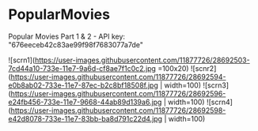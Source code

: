 # PopularMovies

Popular Movies Part 1 & 2 - API key: "676eeceb42c83ae99f98f7683077a7de"

![scrn1](https://user-images.githubusercontent.com/11877726/28692503-7cd44a10-733e-11e7-9a6d-cf8ae7f1c0c2.jpg =100x20) 
![scnr2](https://user-images.githubusercontent.com/11877726/28692594-e0b8ab02-733e-11e7-87ec-b2c8bf18508f.jpg | width=100)
![scrn3](https://user-images.githubusercontent.com/11877726/28692596-e24fb456-733e-11e7-9668-44ab89d139a6.jpg | width=100)
![scrn4](https://user-images.githubusercontent.com/11877726/28692598-e42d8078-733e-11e7-83bb-ba8d791c22d4.jpg | width=100)
